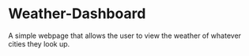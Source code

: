 # Weather-Dashboard

A simple webpage that allows the user to view the weather of whatever cities they look up.
